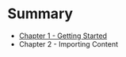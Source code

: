 # Summary

* [Chapter 1 - Getting Started](chapter_1_-_getting_started.md)
* Chapter 2 - Importing Content


